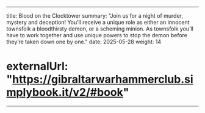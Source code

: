 
---
title: Blood on the Clocktower
summary: "Join us for a night of murder, mystery and deception! You’ll receive a unique role as either an innocent townsfolk a bloodthirsty demon, or a scheming minion. As townsfolk you’ll have to work together and use unique powers to stop the demon before they’re taken down one by one."
date: 2025-05-28
weight: 14
# externalUrl: "https://gibraltarwarhammerclub.simplybook.it/v2/#book"

---
